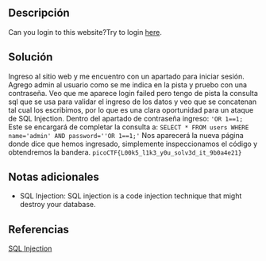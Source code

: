 
## Descripción

Can you login to this website?Try to login [here](http://saturn.picoctf.net:54357/).

## Solución

Ingreso al sitio web y me encuentro con un apartado para iniciar sesión.
Agrego admin al usuario como se me indica en la pista y pruebo con una contraseña.
Veo que me aparece login failed pero tengo de pista la consulta sql que se usa para validar el ingreso de los datos y veo que se concatenan tal cual los escribimos, por lo que es una clara oportunidad para un ataque de SQL Injection.
Dentro del apartado de contraseña ingreso: `'OR 1==1;`
Este se encargará de completar la consulta a: `SELECT * FROM users WHERE name='admin' AND password=''OR 1==1;'`
Nos aparecerá la nueva página donde dice que hemos ingresado, simplemente inspeccionamos el código y obtendremos la bandera.
`picoCTF{L00k5_l1k3_y0u_solv3d_it_9b0a4e21}`

## Notas adicionales

- SQL Injection: SQL injection is a code injection technique that might destroy your database.

## Referencias
[SQL Injection](https://www.w3schools.com/sql/sql_injection.asp)